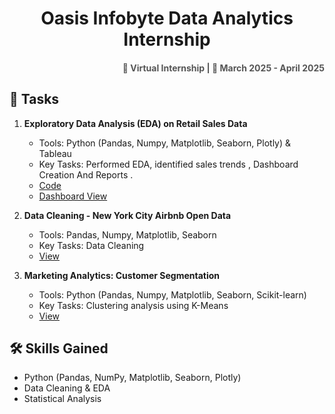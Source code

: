 
# <h1 align="center"> Oasis Infobyte Data Analytics Internship</h1>

<h4 align="right" style="font-size: 14px; color: #555;">
  📍 Virtual Internship | 📅 March 2025 - April 2025
</h4>

## 🔷 Tasks
1. **Exploratory Data Analysis (EDA) on Retail Sales Data**  
   - Tools: Python (Pandas, Numpy, Matplotlib, Seaborn, Plotly) & Tableau 
   - Key Tasks: Performed EDA, identified sales trends , Dashboard Creation And Reports .
    - <a href="https://github.com/gkarthik333/OIBSIP/blob/main/Task%201/EDA%20-%20Retail%20Sale.ipynb">Code</a>
     - <a href="https://github.com/gkarthik333/OIBSIP/blob/main/Task%201/Sales%20view.png">Dashboard View</a>

2. **Data Cleaning - New York City Airbnb Open Data**  
   - Tools: Pandas, Numpy, Matplotlib, Seaborn
   - Key Tasks: Data Cleaning
   - <a href="https://github.com/gkarthik333/OIBSIP/blob/main/Task%202/NYC.ipynb">View</a>

3. **Marketing Analytics: Customer Segmentation**  
   - Tools: Python (Pandas, Numpy, Matplotlib, Seaborn, Scikit-learn)
   - Key Tasks: Clustering analysis using K-Means
    - <a href="https://github.com/gkarthik333/OIBSIP/blob/main/Task%203/CSA.ipynb">View</a>

## 🛠 Skills Gained
- Python (Pandas, NumPy, Matplotlib, Seaborn, Plotly)
- Data Cleaning & EDA
- Statistical Analysis




